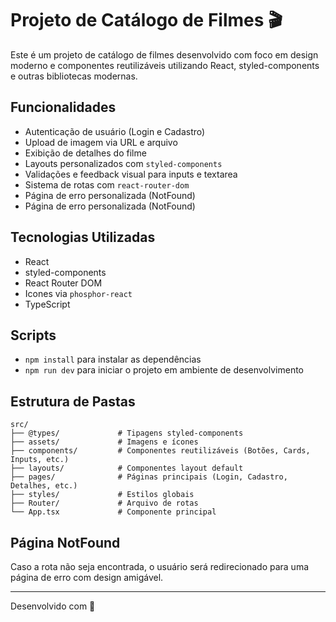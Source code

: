 # Projeto de Catálogo de Filmes 🎬

Este é um projeto de catálogo de filmes desenvolvido com foco em design moderno e componentes reutilizáveis utilizando React, styled-components e outras bibliotecas modernas.

## Funcionalidades

- Autenticação de usuário (Login e Cadastro)
- Upload de imagem via URL e arquivo
- Exibição de detalhes do filme
- Layouts personalizados com `styled-components`
- Validações e feedback visual para inputs e textarea
- Sistema de rotas com `react-router-dom`
- Página de erro personalizada (NotFound)
- Página de erro personalizada (NotFound)

## Tecnologias Utilizadas

- React
- styled-components
- React Router DOM
- Icones via `phosphor-react`
- TypeScript 

## Scripts

- `npm install` para instalar as dependências
- `npm run dev` para iniciar o projeto em ambiente de desenvolvimento

## Estrutura de Pastas

```
src/
├── @types/             # Tipagens styled-components
├── assets/             # Imagens e ícones
├── components/         # Componentes reutilizáveis (Botões, Cards, Inputs, etc.)
├── layouts/            # Componentes layout default
├── pages/              # Páginas principais (Login, Cadastro, Detalhes, etc.)
├── styles/             # Estilos globais
├── Router/             # Arquivo de rotas
└── App.tsx             # Componente principal
```

## Página NotFound

Caso a rota não seja encontrada, o usuário será redirecionado para uma página de erro com design amigável.

---

Desenvolvido com 💜